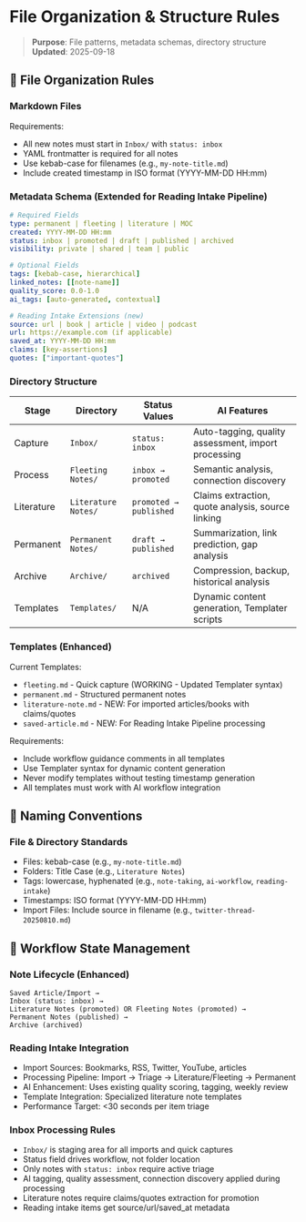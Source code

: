 # File Organization & Structure Rules

> **Purpose**: File patterns, metadata schemas, directory structure  
> **Updated**: 2025-09-18

## 📁 File Organization Rules

### Markdown Files
Requirements:
- All new notes must start in `Inbox/` with `status: inbox`
- YAML frontmatter is required for all notes
- Use kebab-case for filenames (e.g., `my-note-title.md`)
- Include created timestamp in ISO format (YYYY-MM-DD HH:mm)

### Metadata Schema (Extended for Reading Intake Pipeline)
```yaml
# Required Fields
type: permanent | fleeting | literature | MOC
created: YYYY-MM-DD HH:mm
status: inbox | promoted | draft | published | archived
visibility: private | shared | team | public

# Optional Fields  
tags: [kebab-case, hierarchical]
linked_notes: [[note-name]]
quality_score: 0.0-1.0
ai_tags: [auto-generated, contextual]

# Reading Intake Extensions (new)
source: url | book | article | video | podcast
url: https://example.com (if applicable)
saved_at: YYYY-MM-DD HH:mm
claims: [key-assertions]
quotes: ["important-quotes"]
```

### Directory Structure
| Stage | Directory | Status Values | AI Features |
|-----------|---------------|-------------------|-----------------|
| Capture | `Inbox/` | `status: inbox` | Auto-tagging, quality assessment, import processing |
| Process | `Fleeting Notes/` | `inbox → promoted` | Semantic analysis, connection discovery |
| Literature | `Literature Notes/` | `promoted → published` | Claims extraction, quote analysis, source linking |
| Permanent | `Permanent Notes/` | `draft → published` | Summarization, link prediction, gap analysis |
| Archive | `Archive/` | `archived` | Compression, backup, historical analysis |
| Templates | `Templates/` | N/A | Dynamic content generation, Templater scripts |

### Templates (Enhanced)
Current Templates:
- `fleeting.md` - Quick capture (WORKING - Updated Templater syntax)
- `permanent.md` - Structured permanent notes
- `literature-note.md` - NEW: For imported articles/books with claims/quotes
- `saved-article.md` - NEW: For Reading Intake Pipeline processing

Requirements:
- Include workflow guidance comments in all templates
- Use Templater syntax for dynamic content generation
- Never modify templates without testing timestamp generation
- All templates must work with AI workflow integration

## 🎯 Naming Conventions

### File & Directory Standards
- Files: kebab-case (e.g., `my-note-title.md`)
- Folders: Title Case (e.g., `Literature Notes`)
- Tags: lowercase, hyphenated (e.g., `note-taking`, `ai-workflow`, `reading-intake`)
- Timestamps: ISO format (YYYY-MM-DD HH:mm)
- Import Files: Include source in filename (e.g., `twitter-thread-20250810.md`)

## 🔄 Workflow State Management

### Note Lifecycle (Enhanced)
```
Saved Article/Import → 
Inbox (status: inbox) → 
Literature Notes (promoted) OR Fleeting Notes (promoted) → 
Permanent Notes (published) → 
Archive (archived)
```

### Reading Intake Integration
- Import Sources: Bookmarks, RSS, Twitter, YouTube, articles
- Processing Pipeline: Import → Triage → Literature/Fleeting → Permanent
- AI Enhancement: Uses existing quality scoring, tagging, weekly review
- Template Integration: Specialized literature note templates
- Performance Target: <30 seconds per item triage

### Inbox Processing Rules
- `Inbox/` is staging area for all imports and quick captures
- Status field drives workflow, not folder location
- Only notes with `status: inbox` require active triage
- AI tagging, quality assessment, connection discovery applied during processing
- Literature notes require claims/quotes extraction for promotion
- Reading intake items get source/url/saved_at metadata

